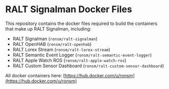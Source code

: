 # RALT Signalman Docker Files

This repository contains the docker files required to build the containers that make up RALT Signalman, including:
* RALT Signalman (```ronsm/ralt-signalman```)
* RALT OpenHAB (```ronsm/ralt-openhab```)
* RALT Lorex Stream (```ronsm/ralt-lorex-stream```)
* RALT Semantic Event Logger (```ronsm/ralt-semantic-event-logger```)
* RALT Apple Watch ROS (```ronsm/ralt-apple-watch-ros```)
* RALT Custom Sensor Dashboard (```ronsm/ralt-custom-sensor-dashboard```)

All docker containers here: [https://hub.docker.com/u/ronsm](https://hub.docker.com/u/ronsm)
